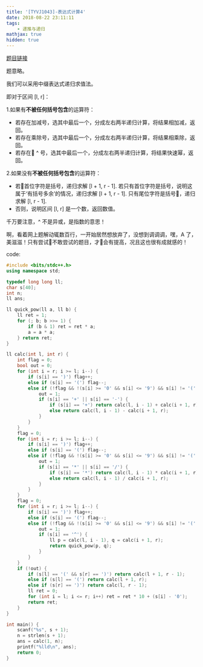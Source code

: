 ```yaml
---
title: '[TYVJ1043]-表达式计算4'
date: 2018-08-22 23:11:11
tags:
    - 递推与递归
mathjax: true
hidden: true
---
```


[题目链接](http://www.joyoi.cn/problem/tyvj-1043)

题意略。

我们可以采用中缀表达式递归求值法。

即对于区间 [l, r]：

1.如果有**不被任何括号包含**的运算符：

* 若存在加减号，选其中最后一个，分成左右两半递归计算，将结果相加减，返回。
* 若存在乘除号，选其中最后一个，分成左右两半递归计算，将结果相乘除，返回。
* 若存在 ^ 号，选其中最后一个，分成左右两半递归计算，将结果快速幂，返回。

2.如果没有**不被任何括号包含**的运算符：

* 若首位字符是括号，递归求解 [l + 1, r - 1]. 若只有首位字符是括号，说明这属于‘有括号多余’的情况，递归求解 [l + 1, r - 1]. 只有尾位字符是括号，递归求解 [l, r - 1].
* 否则，说明区间 [l, r] 是一个数，返回数值。

千万要注意，^ 不是异或，是指数的意思！

啊，看着网上题解动辄数百行，一开始居然想放弃了，没想到调调调，嘿，A 了，美滋滋！只有尝试不敢尝试的题目，才会有提高，况且这也很有成就感的！

code:
``` c++
#include <bits/stdc++.h>
using namespace std;

typedef long long ll;
char s[40];
int n;
ll ans;

ll quick_pow(ll a, ll b) {
    ll ret = 1;
    for (; b; b >>= 1) {
        if (b & 1) ret = ret * a;
        a = a * a;
    } return ret;
}

ll calc(int l, int r) {
    int flag = 0;
    bool out = 0;
    for (int i = r; i >= l; i--) {
        if (s[i] == ')') flag++;
        else if (s[i] == '(') flag--;
        else if (!flag && !(s[i] >= '0' && s[i] <= '9') && s[i] != '(' && s[i] != ')') {
            out = 1;
            if (s[i] == '+' || s[i] == '-') {
                if (s[i] == '+') return calc(l, i - 1) + calc(i + 1, r);
                else return calc(l, i - 1) - calc(i + 1, r);
            }
        }
    }
    flag = 0;
    for (int i = r; i >= l; i--) {
        if (s[i] == ')') flag++;
        else if (s[i] == '(') flag--;
        else if (!flag && !(s[i] >= '0' && s[i] <= '9') && s[i] != '(' && s[i] != ')') {
            out = 1;
            if (s[i] == '*' || s[i] == '/') {
                if (s[i] == '*') return calc(l, i - 1) * calc(i + 1, r);
                else return calc(l, i - 1) / calc(i + 1, r);
            }
        }
    }
    flag = 0;
    for (int i = r; i >= l; i--) {
        if (s[i] == ')') flag++;
        else if (s[i] == '(') flag--;
        else if (!flag && !(s[i] >= '0' && s[i] <= '9') && s[i] != '(' && s[i] != ')') {
            out = 1;
            if (s[i] == '^') {
                ll p = calc(l, i - 1), q = calc(i + 1, r);
                return quick_pow(p, q);
            }
        }
    }
    if (!out) {
        if (s[l] == '(' && s[r] == ')') return calc(l + 1, r - 1);
        else if (s[l] == '(') return calc(l + 1, r);
        else if (s[r] == ')') return calc(l, r - 1);
        ll ret = 0;
        for (int i = l; i <= r; i++) ret = ret * 10 + (s[i] - '0');
        return ret;
    }
}

int main() {
    scanf("%s", s + 1);
    n = strlen(s + 1);
    ans = calc(1, n);
    printf("%lld\n", ans);
    return 0;
}
```